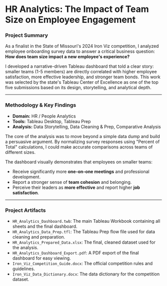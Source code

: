 # HR Analytics: The Impact of Team Size on Employee Engagement

### Project Summary

As a finalist in the State of Missouri's 2024 Iron Viz competition, I analyzed employee onboarding survey data to answer a critical business question: **How does team size impact a new employee's experience?**

I developed a narrative-driven Tableau dashboard that told a clear story: smaller teams (1-5 members) are directly correlated with higher employee satisfaction, more effective leadership, and stronger team bonds. This work was selected by the state's Tableau Center of Excellence as one of the top five submissions based on its design, storytelling, and analytical depth.

---

### Methodology & Key Findings

* **Domain:** HR / People Analytics
* **Tools:** Tableau Desktop, Tableau Prep
* **Analysis:** Data Storytelling, Data Cleaning & Prep, Comparative Analysis

The core of the analysis was to move beyond a simple data dump and build a persuasive argument. By normalizing survey responses using "Percent of Total" calculations, I could make accurate comparisons across teams of different sizes.

The dashboard visually demonstrates that employees on smaller teams:
* Receive significantly more **one-on-one meetings** and professional development.
* Report a stronger sense of **team cohesion** and belonging.
* Perceive their leaders as **more effective** and report higher **job satisfaction**.

---

### Project Artifacts

* `HR_Analytics_Dashboard.twb`: The main Tableau Workbook containing all sheets and the final dashboard.
* `HR_Analytics_Data_Prep.tfl`: The Tableau Prep flow file used for data cleaning and preparation.
* `HR_Analytics_Prepared_Data.xlsx`: The final, cleaned dataset used for the analysis.
* `HR_Analytics_Dashboard_Export.pdf`: A PDF export of the final dashboard for easy viewing.
* `Iron_Viz_Competition_Guide.docx`: The official competition rules and guidelines.
* `Iron_Viz_Data_Dictionary.docx`: The data dictionary for the competition dataset.
